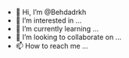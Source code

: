 - 👋 Hi, I’m @Behdadrkh
- 👀 I’m interested in ...
- 🌱 I’m currently learning ...
- 💞️ I’m looking to collaborate on ...
- 📫 How to reach me ...

<!---
Behdadrkh/Behdadrkh is a ✨ special ✨ repository because its `README.md` (this file) appears on your GitHub profile.
You can click the Preview link to take a look at your changes.
--->
